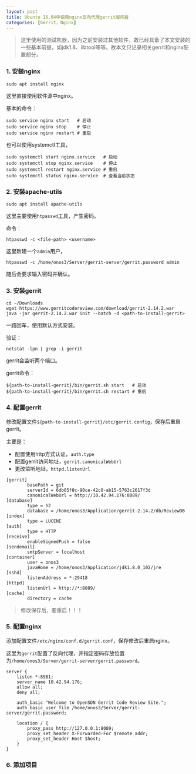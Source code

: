 ```yaml
---
layout: post
title: Ubuntu 16.04中使用nginx反向代理gerrit服务器
categories: [Gerrit，Nginx]
---
```


> 这里使用的测试机器，因为之前安装过其他软件，故已经具备了本文安装的一些基本前提，如jdk1.8、libtool等等。故本文只记录相关gerrit和nginx配置部分。

### 1. 安装nginx

	sudo apt install nginx

这里直接使用软件源中nginx。

基本的命令：

	sudo service nginx start   # 启动
	sudo service nginx stop    # 停止
	sudo service nginx restart # 重启

也可以使用systemctl工具，

	sudo systemctl start nginx.service   # 启动
	sudo systemctl stop nginx.service    # 停止
	sudo systemctl restart nginx.service # 重启
	sudo systemctl status nginx.service  # 查看当前状态

### 2. 安装apache-utils

	sudo apt install apache-utils

这里主要使用`htpasswd`工具，产生密码。

命令：

	htpasswd -c <file-path> <username>

这里新建一个`admin`用户，

	htpasswd -c /home/onos3/Server/gerrit-server/gerrit.password admin

随后会要求输入密码并确认。

### 3. 安装gerrit

	cd ~/Downloads
	wget https://www.gerritcodereview.com/download/gerrit-2.14.2.war
	java -jar gerrit-2.14.2.war init --batch -d <path-to-install-gerrit>

一路回车，使用默认方式安装。

验证：

	netstat -lpn | grep -i gerrit

gerrit会监听两个端口。

gerrit命令：

	${path-to-install-gerrit}/bin/gerrit.sh start   # 启动
	${path-to-install-gerrit}/bin/gerrit.sh restart # 重启

### 4. 配置gerrit

修改配置文件`${path-to-install-gerrit}/etc/gerrit.config`，保存后重启gerrit。

主要是：
- 配置使用http方式认证，`auth.type`
- 配置gerrit访问地址，`gerrit.canonicalWebUrl`
- 更改监听地址，`httpd.listenUrl`

```
[gerrit]                                                                   
        basePath = git                                                     
        serverId = 6db05f8c-90ce-42c0-ab15-5763c2617f3d                    
        canonicalWebUrl = http://10.42.94.176:8089/                        
[database]                                                                 
        type = h2                                                          
        database = /home/onos3/Application/gerrit-2.14.2/db/ReviewDB       
[index]                                                                    
        type = LUCENE                                                      
[auth]                                                                     
        type = HTTP                                                        
[receive]                                                                  
        enableSignedPush = false                                           
[sendemail]                                                                
        smtpServer = localhost                                             
[container]                                                                
        user = onos3                                                       
        javaHome = /home/onos3/Application/jdk1.8.0_102/jre                
[sshd]                                                                     
        listenAddress = *:29418                                            
[httpd]                                                                    
        listenUrl = http://*:8089/                                         
[cache]                                                                    
        directory = cache                                                  
```

> 修改保存后，要重启！！！

### 5. 配置nginx

添加配置文件`/etc/nginx/conf.d/gerrit.conf`，保存修改后重启nginx。

这里为`gerrit`配置了反向代理，并指定密码存放位置为`/home/onos3/Server/gerrit-server/gerrit.password`。

```
server {
    listen *:8981;
    server_name 10.42.94.176;
    allow all;
    deny all;

    auth_basic "Welcome to OpenSDN Gerrit Code Review Site.";
    auth_basic_user_file /home/onos3/Server/gerrit-server/gerrit.password;

    location / {
        proxy_pass http://127.0.0.1:8089;
        proxy_set_header X-Forwarded-For $remote_addr;
        proxy_set_header Host $host;
    }
}
```

### 6. 添加项目